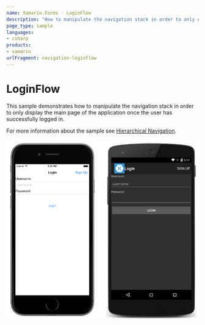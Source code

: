 ```yaml
---
name: Xamarin.Forms - LoginFlow
description: "How to manipulate the navigation stack in order to only display the main page of the application once the user's logged in (navigation)"
page_type: sample
languages:
- csharp
products:
- xamarin
urlFragment: navigation-loginflow
---
```

# LoginFlow

This sample demonstrates how to manipulate the navigation stack in order to only display the main page of the application once the user has successfully logged in.

For more information about the sample see [Hierarchical Navigation](https://docs.microsoft.com/xamarin/xamarin-forms/app-fundamentals/navigation/hierarchical).

![LoginFlow application screenshot](Screenshots/01All.png "LoginFlow application screenshot")

